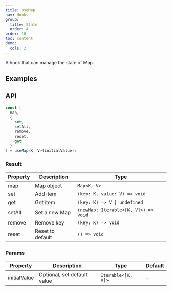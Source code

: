 ```yaml
---
title: useMap
nav: Hooks
group:
  title: State
  order: 4
order: 10
toc: content
demo:
  cols: 2
---
```


A hook that can manage the state of Map.

## Examples

<code src="./demo/demo1.tsx"></code>

## API

```typescript
const [
  map,
  {
    set,
    setAll,
    remove,
    reset,
    get
  }
] = useMap<K, V>(initialValue);
```

### Result

| Property | Description      | Type                                 |
| --- | --- | --- |
| map      | Map object       | `Map<K, V>`                          |
| set      | Add item         | `(key: K, value: V) => void`         |
| get      | Get item         | `(key: K) => V \| undefined`         |
| setAll   | Set a new Map    | `(newMap: Iterable<[K, V]>) => void` |
| remove   | Remove key       | `(key: K) => void`                   |
| reset    | Reset to default | `() => void`                         |

### Params

| Property     | Description                 | Type               | Default |
| --- | --- | --- | --- |
| initialValue | Optional, set default value | `Iterable<[K, V]>` | -       |
